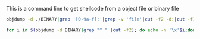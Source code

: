 This is a command line to get shellcode from a object file or binary file

```bash
objdump -d ./BINARY|grep '[0-9a-f]:'|grep -v 'file'|cut -f2 -d:|cut -f1-6 -d' '|tr -s ' '|tr '\t' ' '|sed 's/ $//g'|sed 's/ /\\x/g'|paste -d '' -s |sed 's/^/"/'|sed 's/$/"/g'
```

```bash
for i in $(objdump -d BINARY|grep "^ " |cut -f2); do echo -n '\x'$i;done; echo
```
